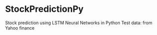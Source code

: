 # StockPredictionPy

Stock prediction using LSTM  Neural Networks in Python
Test data: from Yahoo finance

